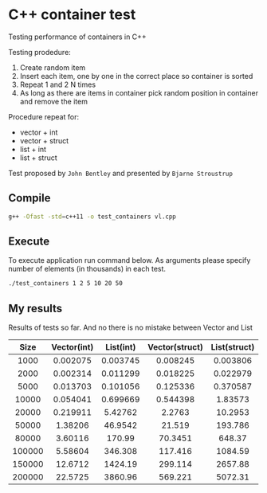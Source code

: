 C++ container test
==============

Testing performance of containers in C++

Testing prodedure:

1. Create random item
2. Insert each item, one by one in the correct place so container is sorted
3. Repeat 1 and 2 N times
4. As long as there are items in container pick random position in container and remove the item

Procedure repeat for:
- vector + int
- vector + struct
- list + int
- list + struct

Test proposed by `John Bentley` and presented by `Bjarne Stroustrup`

Compile
-------

```bash
g++ -Ofast -std=c++11 -o test_containers vl.cpp
```

Execute
-------

To execute application run command below. As arguments please specify number of elements (in thousands) in each test.

```bash
./test_containers 1 2 5 10 20 50
```

My results
----------

Results of tests so far. And no there is no mistake between Vector and List

| Size    | Vector(int) | List(int) | Vector(struct) | List(struct) |
|:-------:|:-----------:|:---------:|:--------------:|:------------:|
| 1000    | 0.002075    | 0.003745  | 0.008245       | 0.003806     |
| 2000    | 0.002314    | 0.011299  | 0.018225       | 0.022979     |
| 5000    | 0.013703    | 0.101056  | 0.125336       | 0.370587     |
| 10000   | 0.054041    | 0.699669  | 0.544398       | 1.83573      |
| 20000   | 0.219911    | 5.42762   | 2.2763         | 10.2953      |
| 50000   | 1.38206     | 46.9542   | 21.519         | 193.786      |
| 80000   | 3.60116     | 170.99    | 70.3451        | 648.37       |
| 100000  | 5.58604     | 346.308   | 117.416        | 1084.59      |
| 150000  | 12.6712     | 1424.19   | 299.114        | 2657.88      |
| 200000  | 22.5725     | 3860.96   | 569.221        | 5072.31      |
